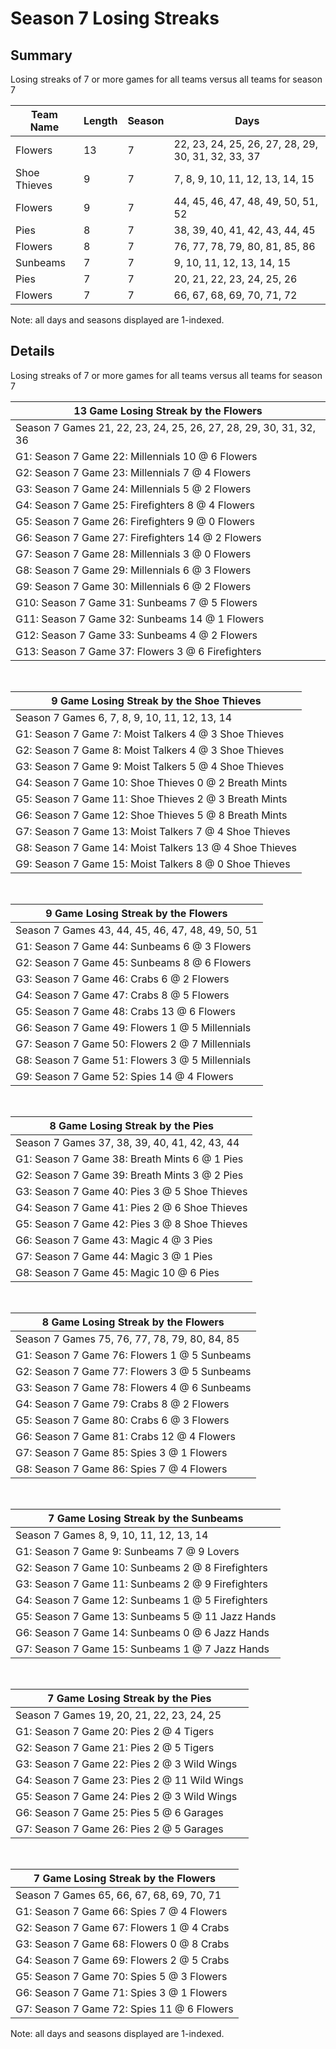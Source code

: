 # Season 7 Losing Streaks
## Summary



Losing streaks of 7 or more games for all teams versus all teams for season 7



| Team Name | Length | Season | Days |
| ----- | ----- | ----- | ----- |
| Flowers                        | 13         | 7          | 22, 23, 24, 25, 26, 27, 28, 29, 30, 31, 32, 33, 37 |
| Shoe Thieves                   | 9          | 7          | 7, 8, 9, 10, 11, 12, 13, 14, 15 |
| Flowers                        | 9          | 7          | 44, 45, 46, 47, 48, 49, 50, 51, 52 |
| Pies                           | 8          | 7          | 38, 39, 40, 41, 42, 43, 44, 45 |
| Flowers                        | 8          | 7          | 76, 77, 78, 79, 80, 81, 85, 86 |
| Sunbeams                       | 7          | 7          | 9, 10, 11, 12, 13, 14, 15 |
| Pies                           | 7          | 7          | 20, 21, 22, 23, 24, 25, 26 |
| Flowers                        | 7          | 7          | 66, 67, 68, 69, 70, 71, 72 |




Note: all days and seasons displayed are 1-indexed.

## Details


Losing streaks of 7 or more games for all teams versus all teams for season 7

| 13 Game Losing Streak by the Flowers |
| ----- |
| Season 7 Games 21, 22, 23, 24, 25, 26, 27, 28, 29, 30, 31, 32, 36 |
| G1: Season 7 Game 22: Millennials 10 @  6 Flowers |
| G2: Season 7 Game 23: Millennials 7  @  4 Flowers |
| G3: Season 7 Game 24: Millennials 5  @  2 Flowers |
| G4: Season 7 Game 25: Firefighters 8  @  4 Flowers |
| G5: Season 7 Game 26: Firefighters 9  @  0 Flowers |
| G6: Season 7 Game 27: Firefighters 14 @  2 Flowers |
| G7: Season 7 Game 28: Millennials 3  @  0 Flowers |
| G8: Season 7 Game 29: Millennials 6  @  3 Flowers |
| G9: Season 7 Game 30: Millennials 6  @  2 Flowers |
| G10: Season 7 Game 31: Sunbeams 7  @  5 Flowers |
| G11: Season 7 Game 32: Sunbeams 14 @  1 Flowers |
| G12: Season 7 Game 33: Sunbeams 4  @  2 Flowers |
| G13: Season 7 Game 37: Flowers 3  @  6 Firefighters |

<br />

| 9 Game Losing Streak by the Shoe Thieves |
| ----- |
| Season 7 Games 6, 7, 8, 9, 10, 11, 12, 13, 14 |
| G1: Season 7 Game 7: Moist Talkers 4  @  3 Shoe Thieves |
| G2: Season 7 Game 8: Moist Talkers 4  @  3 Shoe Thieves |
| G3: Season 7 Game 9: Moist Talkers 5  @  4 Shoe Thieves |
| G4: Season 7 Game 10: Shoe Thieves 0  @  2 Breath Mints |
| G5: Season 7 Game 11: Shoe Thieves 2  @  3 Breath Mints |
| G6: Season 7 Game 12: Shoe Thieves 5  @  8 Breath Mints |
| G7: Season 7 Game 13: Moist Talkers 7  @  4 Shoe Thieves |
| G8: Season 7 Game 14: Moist Talkers 13 @  4 Shoe Thieves |
| G9: Season 7 Game 15: Moist Talkers 8  @  0 Shoe Thieves |

<br />

| 9 Game Losing Streak by the Flowers |
| ----- |
| Season 7 Games 43, 44, 45, 46, 47, 48, 49, 50, 51 |
| G1: Season 7 Game 44: Sunbeams 6  @  3 Flowers |
| G2: Season 7 Game 45: Sunbeams 8  @  6 Flowers |
| G3: Season 7 Game 46: Crabs 6  @  2 Flowers |
| G4: Season 7 Game 47: Crabs 8  @  5 Flowers |
| G5: Season 7 Game 48: Crabs 13 @  6 Flowers |
| G6: Season 7 Game 49: Flowers 1  @  5 Millennials |
| G7: Season 7 Game 50: Flowers 2  @  7 Millennials |
| G8: Season 7 Game 51: Flowers 3  @  5 Millennials |
| G9: Season 7 Game 52: Spies 14 @  4 Flowers |

<br />

| 8 Game Losing Streak by the Pies |
| ----- |
| Season 7 Games 37, 38, 39, 40, 41, 42, 43, 44 |
| G1: Season 7 Game 38: Breath Mints 6  @  1 Pies |
| G2: Season 7 Game 39: Breath Mints 3  @  2 Pies |
| G3: Season 7 Game 40: Pies 3  @  5 Shoe Thieves |
| G4: Season 7 Game 41: Pies 2  @  6 Shoe Thieves |
| G5: Season 7 Game 42: Pies 3  @  8 Shoe Thieves |
| G6: Season 7 Game 43: Magic 4  @  3 Pies |
| G7: Season 7 Game 44: Magic 3  @  1 Pies |
| G8: Season 7 Game 45: Magic 10 @  6 Pies |

<br />

| 8 Game Losing Streak by the Flowers |
| ----- |
| Season 7 Games 75, 76, 77, 78, 79, 80, 84, 85 |
| G1: Season 7 Game 76: Flowers 1  @  5 Sunbeams |
| G2: Season 7 Game 77: Flowers 3  @  5 Sunbeams |
| G3: Season 7 Game 78: Flowers 4  @  6 Sunbeams |
| G4: Season 7 Game 79: Crabs 8  @  2 Flowers |
| G5: Season 7 Game 80: Crabs 6  @  3 Flowers |
| G6: Season 7 Game 81: Crabs 12 @  4 Flowers |
| G7: Season 7 Game 85: Spies 3  @  1 Flowers |
| G8: Season 7 Game 86: Spies 7  @  4 Flowers |

<br />

| 7 Game Losing Streak by the Sunbeams |
| ----- |
| Season 7 Games 8, 9, 10, 11, 12, 13, 14 |
| G1: Season 7 Game 9: Sunbeams 7  @  9 Lovers |
| G2: Season 7 Game 10: Sunbeams 2  @  8 Firefighters |
| G3: Season 7 Game 11: Sunbeams 2  @  9 Firefighters |
| G4: Season 7 Game 12: Sunbeams 1  @  5 Firefighters |
| G5: Season 7 Game 13: Sunbeams 5  @ 11 Jazz Hands |
| G6: Season 7 Game 14: Sunbeams 0  @  6 Jazz Hands |
| G7: Season 7 Game 15: Sunbeams 1  @  7 Jazz Hands |

<br />

| 7 Game Losing Streak by the Pies |
| ----- |
| Season 7 Games 19, 20, 21, 22, 23, 24, 25 |
| G1: Season 7 Game 20: Pies 2  @  4 Tigers |
| G2: Season 7 Game 21: Pies 2  @  5 Tigers |
| G3: Season 7 Game 22: Pies 2  @  3 Wild Wings |
| G4: Season 7 Game 23: Pies 2  @ 11 Wild Wings |
| G5: Season 7 Game 24: Pies 2  @  3 Wild Wings |
| G6: Season 7 Game 25: Pies 5  @  6 Garages |
| G7: Season 7 Game 26: Pies 2  @  5 Garages |

<br />

| 7 Game Losing Streak by the Flowers |
| ----- |
| Season 7 Games 65, 66, 67, 68, 69, 70, 71 |
| G1: Season 7 Game 66: Spies 7  @  4 Flowers |
| G2: Season 7 Game 67: Flowers 1  @  4 Crabs |
| G3: Season 7 Game 68: Flowers 0  @  8 Crabs |
| G4: Season 7 Game 69: Flowers 2  @  5 Crabs |
| G5: Season 7 Game 70: Spies 5  @  3 Flowers |
| G6: Season 7 Game 71: Spies 3  @  1 Flowers |
| G7: Season 7 Game 72: Spies 11 @  6 Flowers |



Note: all days and seasons displayed are 1-indexed.

